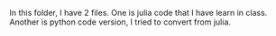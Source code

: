In this folder, I have 2 files. One is julia code that I have learn in class. Another is python code version, I tried to convert from julia. 